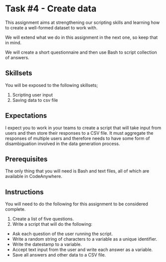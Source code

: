 # Task #4 - Create data

This assignment aims at strengthening our scripting skills and learning how to create a well-formed dataset to work with. 

We will extend what we do in this assignment in the next one, so keep that in mind.

We will create a short questionnaire and then use Bash to script collection of answers.

## Skillsets

You will be exposed to the following skillsets;

1. Scripting user input
2. Saving data to csv file

## Expectations

I expect you to work in your teams to create a script that will take input from users and then store their responses to a CSV file.
It must aggregate the responses of multiple users and therefore needs to have some form of disambiguation involved in the data generation process. 

## Prerequisites

The only thing that you will need is Bash and text files, all of which are available in CodeAnywhere.

## Instructions

You will need to do the following for this assignment to be considered complete. 

1. Create a list of five questions.
2. Write a script that will do the following:
  - Ask each question of the user running the script.
  - Write a random string of characters to a variable as a unique identifier.
  - Write the datestamp to a variable.
  - Accept text input from the user and write each answer as a variable.
  - Save all answers and other data to a CSV file.
